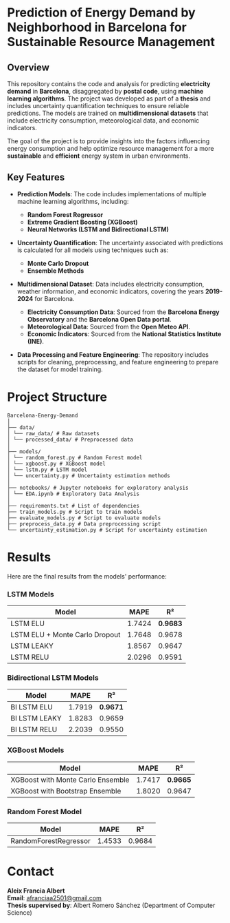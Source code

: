 # **Prediction of Energy Demand by Neighborhood in Barcelona for Sustainable Resource Management**

## Overview
This repository contains the code and analysis for predicting **electricity demand** in **Barcelona**, disaggregated by **postal code**, using **machine learning algorithms**. The project was developed as part of a **thesis** and includes uncertainty quantification techniques to ensure reliable predictions. The models are trained on **multidimensional datasets** that include electricity consumption, meteorological data, and economic indicators.

The goal of the project is to provide insights into the factors influencing energy consumption and help optimize resource management for a more **sustainable** and **efficient** energy system in urban environments.

## Key Features
- **Prediction Models**: The code includes implementations of multiple machine learning algorithms, including:
  - **Random Forest Regressor**
  - **Extreme Gradient Boosting (XGBoost)**
  - **Neural Networks (LSTM and Bidirectional LSTM)**

- **Uncertainty Quantification**: The uncertainty associated with predictions is calculated for all models using techniques such as:
  - **Monte Carlo Dropout**
  - **Ensemble Methods**

- **Multidimensional Dataset**: Data includes electricity consumption, weather information, and economic indicators, covering the years **2019-2024** for Barcelona.
  - **Electricity Consumption Data**: Sourced from the **Barcelona Energy Observatory** and the **Barcelona Open Data portal**.
  - **Meteorological Data**: Sourced from the **Open Meteo API**.
  - **Economic Indicators**: Sourced from the **National Statistics Institute (INE)**.

- **Data Processing and Feature Engineering**: The repository includes scripts for cleaning, preprocessing, and feature engineering to prepare the dataset for model training.

# Project Structure

```
Barcelona-Energy-Demand
│
├── data/
│ └── raw_data/ # Raw datasets
│ └── processed_data/ # Preprocessed data
│
├── models/
│ └── random_forest.py # Random Forest model
│ └── xgboost.py # XGBoost model
│ └── lstm.py # LSTM model
│ └── uncertainty.py # Uncertainty estimation methods
│
├── notebooks/ # Jupyter notebooks for exploratory analysis
│ └── EDA.ipynb # Exploratory Data Analysis
│
├── requirements.txt # List of dependencies
├── train_models.py # Script to train models
├── evaluate_models.py # Script to evaluate models
├── preprocess_data.py # Data preprocessing script
└── uncertainty_estimation.py # Script for uncertainty estimation
```

# Results

Here are the final results from the models' performance:

### LSTM Models

| **Model**                        | **MAPE** | **R²**   |
|----------------------------------|----------|----------|
| LSTM ELU                         | 1.7424   | **0.9683** |
| LSTM ELU + Monte Carlo Dropout  | 1.7648   | 0.9678   |
| LSTM LEAKY                       | 1.8567   | 0.9647   |
| LSTM RELU                        | 2.0296   | 0.9591   |

### Bidirectional LSTM Models

| **Model**       | **MAPE** | **R²**   |
|-----------------|----------|----------|
| BI LSTM ELU     | 1.7919   | **0.9671** |
| BI LSTM LEAKY   | 1.8283   | 0.9659   |
| BI LSTM RELU    | 2.2039   | 0.9550   |

### XGBoost Models

| **Model**                          | **MAPE** | **R²**   |
|-----------------------------------|----------|----------|
| XGBoost with Monte Carlo Ensemble | 1.7417   | **0.9665** |
| XGBoost with Bootstrap Ensemble   | 1.8020   | 0.9647   |

### Random Forest Model

| **Model**              | **MAPE** | **R²**   |
|------------------------|----------|----------|
| RandomForestRegressor  | 1.4533   | 0.9684   |

# Contact

**Aleix Francia Albert**  
**Email**: afranciaa2501@gmail.com  
**Thesis supervised by**: Albert Romero Sánchez (Department of Computer Science)

